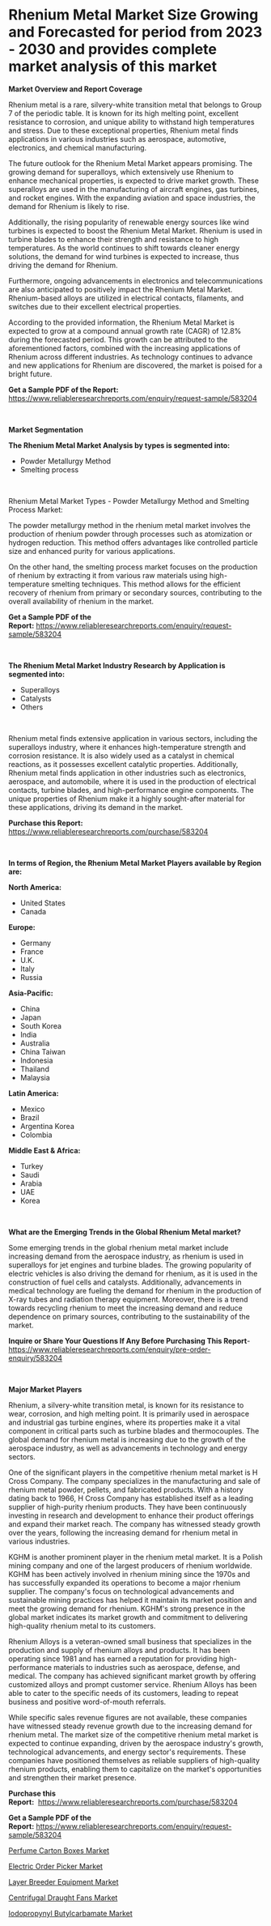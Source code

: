 <p><h1>Rhenium Metal Market Size Growing and Forecasted for period from 2023 - 2030 and provides complete market analysis of this market</h1></p><p><strong>Market Overview and Report Coverage</strong></p>
<p><p>Rhenium metal is a rare, silvery-white transition metal that belongs to Group 7 of the periodic table. It is known for its high melting point, excellent resistance to corrosion, and unique ability to withstand high temperatures and stress. Due to these exceptional properties, Rhenium metal finds applications in various industries such as aerospace, automotive, electronics, and chemical manufacturing.</p><p>The future outlook for the Rhenium Metal Market appears promising. The growing demand for superalloys, which extensively use Rhenium to enhance mechanical properties, is expected to drive market growth. These superalloys are used in the manufacturing of aircraft engines, gas turbines, and rocket engines. With the expanding aviation and space industries, the demand for Rhenium is likely to rise.</p><p>Additionally, the rising popularity of renewable energy sources like wind turbines is expected to boost the Rhenium Metal Market. Rhenium is used in turbine blades to enhance their strength and resistance to high temperatures. As the world continues to shift towards cleaner energy solutions, the demand for wind turbines is expected to increase, thus driving the demand for Rhenium.</p><p>Furthermore, ongoing advancements in electronics and telecommunications are also anticipated to positively impact the Rhenium Metal Market. Rhenium-based alloys are utilized in electrical contacts, filaments, and switches due to their excellent electrical properties.</p><p>According to the provided information, the Rhenium Metal Market is expected to grow at a compound annual growth rate (CAGR) of 12.8% during the forecasted period. This growth can be attributed to the aforementioned factors, combined with the increasing applications of Rhenium across different industries. As technology continues to advance and new applications for Rhenium are discovered, the market is poised for a bright future.</p></p>
<p><strong>Get a Sample PDF of the Report:</strong> <a href="https://www.reliableresearchreports.com/enquiry/request-sample/583204">https://www.reliableresearchreports.com/enquiry/request-sample/583204</a></p>
<p>&nbsp;</p>
<p><strong>Market Segmentation</strong></p>
<p><strong>The Rhenium Metal Market Analysis by types is segmented into:</strong></p>
<p><ul><li>Powder Metallurgy Method</li><li>Smelting process</li></ul></p>
<p>&nbsp;</p>
<p><p>Rhenium Metal Market Types - Powder Metallurgy Method and Smelting Process Market:</p><p>The powder metallurgy method in the rhenium metal market involves the production of rhenium powder through processes such as atomization or hydrogen reduction. This method offers advantages like controlled particle size and enhanced purity for various applications.</p><p>On the other hand, the smelting process market focuses on the production of rhenium by extracting it from various raw materials using high-temperature smelting techniques. This method allows for the efficient recovery of rhenium from primary or secondary sources, contributing to the overall availability of rhenium in the market.</p></p>
<p><strong>Get a Sample PDF of the Report:</strong>&nbsp;<a href="https://www.reliableresearchreports.com/enquiry/request-sample/583204">https://www.reliableresearchreports.com/enquiry/request-sample/583204</a></p>
<p>&nbsp;</p>
<p><strong>The Rhenium Metal Market Industry Research by Application is segmented into:</strong></p>
<p><ul><li>Superalloys</li><li>Catalysts</li><li>Others</li></ul></p>
<p>&nbsp;</p>
<p><p>Rhenium metal finds extensive application in various sectors, including the superalloys industry, where it enhances high-temperature strength and corrosion resistance. It is also widely used as a catalyst in chemical reactions, as it possesses excellent catalytic properties. Additionally, Rhenium metal finds application in other industries such as electronics, aerospace, and automobile, where it is used in the production of electrical contacts, turbine blades, and high-performance engine components. The unique properties of Rhenium make it a highly sought-after material for these applications, driving its demand in the market.</p></p>
<p><strong>Purchase this Report:</strong>&nbsp; <a href="https://www.reliableresearchreports.com/purchase/583204">https://www.reliableresearchreports.com/purchase/583204</a></p>
<p>&nbsp;</p>
<p><strong>In terms of Region, the Rhenium Metal Market Players available by Region are:</strong></p>
<p>
    <p> <strong> North America: </strong>
        <ul>
            <li>United States</li>
            <li>Canada</li>
        </ul>
        </p> 
    <p> <strong> Europe: </strong>
        <ul>
            <li>Germany</li>
            <li>France</li>
            <li>U.K.</li>
            <li>Italy</li>
            <li>Russia</li>
        </ul>
        </p> 
    <p> <strong> Asia-Pacific: </strong>
        <ul>
            <li>China</li>
            <li>Japan</li>
            <li>South Korea</li>
            <li>India</li>
            <li>Australia</li>
            <li>China Taiwan</li>
            <li>Indonesia</li>
            <li>Thailand</li>
            <li>Malaysia</li>
        </ul>
        </p> 
    <p> <strong> Latin America: </strong>
        <ul>
            <li>Mexico</li>
            <li>Brazil</li>
            <li>Argentina Korea</li>
            <li>Colombia</li>
        </ul>
        </p> 
    <p> <strong> Middle East & Africa: </strong>
        <ul>
            <li>Turkey</li>
            <li>Saudi</li>
            <li>Arabia</li>
            <li>UAE</li>
            <li>Korea</li>
        </ul>
    </p>
    </p>
<p>&nbsp;</p>
<p><strong>What are the Emerging Trends in the Global Rhenium Metal market?</strong></p>
<p><p>Some emerging trends in the global rhenium metal market include increasing demand from the aerospace industry, as rhenium is used in superalloys for jet engines and turbine blades. The growing popularity of electric vehicles is also driving the demand for rhenium, as it is used in the construction of fuel cells and catalysts. Additionally, advancements in medical technology are fueling the demand for rhenium in the production of X-ray tubes and radiation therapy equipment. Moreover, there is a trend towards recycling rhenium to meet the increasing demand and reduce dependence on primary sources, contributing to the sustainability of the market.</p></p>
<p><strong>Inquire or Share Your Questions If Any Before Purchasing This Report</strong>- <a href="https://www.reliableresearchreports.com/enquiry/pre-order-enquiry/583204">https://www.reliableresearchreports.com/enquiry/pre-order-enquiry/583204</a></p>
<p>&nbsp;</p>
<p><strong>Major Market Players</strong></p>
<p><p>Rhenium, a silvery-white transition metal, is known for its resistance to wear, corrosion, and high melting point. It is primarily used in aerospace and industrial gas turbine engines, where its properties make it a vital component in critical parts such as turbine blades and thermocouples. The global demand for rhenium metal is increasing due to the growth of the aerospace industry, as well as advancements in technology and energy sectors.</p><p>One of the significant players in the competitive rhenium metal market is H Cross Company. The company specializes in the manufacturing and sale of rhenium metal powder, pellets, and fabricated products. With a history dating back to 1966, H Cross Company has established itself as a leading supplier of high-purity rhenium products. They have been continuously investing in research and development to enhance their product offerings and expand their market reach. The company has witnessed steady growth over the years, following the increasing demand for rhenium metal in various industries.</p><p>KGHM is another prominent player in the rhenium metal market. It is a Polish mining company and one of the largest producers of rhenium worldwide. KGHM has been actively involved in rhenium mining since the 1970s and has successfully expanded its operations to become a major rhenium supplier. The company's focus on technological advancements and sustainable mining practices has helped it maintain its market position and meet the growing demand for rhenium. KGHM's strong presence in the global market indicates its market growth and commitment to delivering high-quality rhenium metal to its customers.</p><p>Rhenium Alloys is a veteran-owned small business that specializes in the production and supply of rhenium alloys and products. It has been operating since 1981 and has earned a reputation for providing high-performance materials to industries such as aerospace, defense, and medical. The company has achieved significant market growth by offering customized alloys and prompt customer service. Rhenium Alloys has been able to cater to the specific needs of its customers, leading to repeat business and positive word-of-mouth referrals.</p><p>While specific sales revenue figures are not available, these companies have witnessed steady revenue growth due to the increasing demand for rhenium metal. The market size of the competitive rhenium metal market is expected to continue expanding, driven by the aerospace industry's growth, technological advancements, and energy sector's requirements. These companies have positioned themselves as reliable suppliers of high-quality rhenium products, enabling them to capitalize on the market's opportunities and strengthen their market presence.</p></p>
<p><strong>Purchase this Report:</strong>&nbsp;&nbsp;<a href="https://www.reliableresearchreports.com/purchase/583204">https://www.reliableresearchreports.com/purchase/583204</a></p>
<p></p>
<p><strong>Get a Sample PDF of the Report:</strong>&nbsp;<a href="https://www.reliableresearchreports.com/enquiry/request-sample/583204">https://www.reliableresearchreports.com/enquiry/request-sample/583204</a></p>
<p><p><a href="https://www.linkedin.com/pulse/perfume-carton-boxes-market-share-amp-new-trends-analysis/">Perfume Carton Boxes Market</a></p><p><a href="https://medium.com/@caleighhane2777/electric-order-picker-market-research-report-its-history-and-forecast-2023-to-2030-b64b0848a114">Electric Order Picker Market</a></p><p><a href="https://www.linkedin.com/pulse/layer-breeder-equipment-market-insights-players-forecast/">Layer Breeder Equipment Market</a></p><p><a href="https://www.linkedin.com/pulse/centrifugal-draught-fans-market-challenges-opportunities-growth/">Centrifugal Draught Fans Market</a></p><p><a href="https://medium.com/@irwingibson727/iodopropynyl-butylcarbamate-market-research-report-its-history-and-forecast-2023-to-2030-1d3086fdb71c">Iodopropynyl Butylcarbamate Market</a></p></p>
